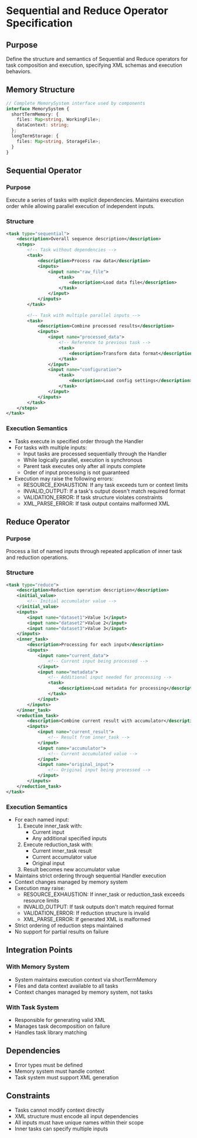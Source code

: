 # Sequential and Reduce Operator Specification

## Purpose
Define the structure and semantics of Sequential and Reduce operators for task composition and execution, specifying XML schemas and execution behaviors.

## Memory Structure
```typescript  
// Complete MemorySystem interface used by components
interface MemorySystem {
  shortTermMemory: {
    files: Map<string, WorkingFile>;
    dataContext: string;
  };
  longTermStorage: {
    files: Map<string, StorageFile>;
  }
}
```

## Sequential Operator

### Purpose
Execute a series of tasks with explicit dependencies. Maintains execution order while allowing parallel execution of independent inputs.

### Structure
```xml
<task type="sequential">
    <description>Overall sequence description</description>
    <steps>
        <!-- Task without dependencies -->
        <task>
            <description>Process raw data</description>
            <inputs>
                <input name="raw_file">
                    <task>
                        <description>Load data file</description>
                    </task>
                </input>
            </inputs>
        </task>
        
        <!-- Task with multiple parallel inputs -->
        <task>
            <description>Combine processed results</description>
            <inputs>
                <input name="processed_data">
                    <!-- Reference to previous task -->
                    <task>
                        <description>Transform data format</description>
                    </task>
                </input>
                <input name="configuration">
                    <task>
                        <description>Load config settings</description>
                    </task>
                </input>
            </inputs>
        </task>
    </steps>
</task>
```

### Execution Semantics
- Tasks execute in specified order through the Handler
- For tasks with multiple inputs:
  - Input tasks are processed sequentially through the Handler
  - While logically parallel, execution is synchronous
  - Parent task executes only after all inputs complete
  - Order of input processing is not guaranteed
- Execution may raise the following errors:
  - RESOURCE_EXHAUSTION: If any task exceeds turn or context limits
  - INVALID_OUTPUT: If a task's output doesn't match required format
  - VALIDATION_ERROR: If task structure violates constraints
  - XML_PARSE_ERROR: If task output contains malformed XML

## Reduce Operator

### Purpose
Process a list of named inputs through repeated application of inner task and reduction operations.

### Structure
```xml
<task type="reduce">
    <description>Reduction operation description</description>
    <initial_value>
        <!-- Initial accumulator value -->
    </initial_value>
    <inputs>
        <input name="dataset1">Value 1</input>
        <input name="dataset2">Value 2</input>
        <input name="dataset3">Value 3</input>
    </inputs>
    <inner_task>
        <description>Processing for each input</description>
        <inputs>
            <input name="current_data">
                <!-- Current input being processed -->
            </input>
            <input name="metadata">
                <!-- Additional input needed for processing -->
                <task>
                    <description>Load metadata for processing</description>
                </task>
            </input>
        </inputs>
    </inner_task>
    <reduction_task>
        <description>Combine current result with accumulator</description>
        <inputs>
            <input name="current_result">
                <!-- Result from inner_task -->
            </input>
            <input name="accumulator">
                <!-- Current accumulated value -->
            </input>
            <input name="original_input">
                <!-- Original input being processed -->
            </input>
        </inputs>
    </reduction_task>
</task>
```

### Execution Semantics
- For each named input:
  1. Execute inner_task with:
     - Current input
     - Any additional specified inputs
  2. Execute reduction_task with:
     - Current inner_task result
     - Current accumulator value
     - Original input
  3. Result becomes new accumulator value
- Maintains strict ordering through sequential Handler execution
- Context changes managed by memory system
- Execution may raise:
  - RESOURCE_EXHAUSTION: If inner_task or reduction_task exceeds resource limits
  - INVALID_OUTPUT: If task outputs don't match required format
  - VALIDATION_ERROR: If reduction structure is invalid
  - XML_PARSE_ERROR: If generated XML is malformed
- Strict ordering of reduction steps maintained
- No support for partial results on failure

## Integration Points

### With Memory System
- System maintains execution context via shortTermMemory
- Files and data context available to all tasks
- Context changes managed by memory system, not tasks

### With Task System
- Responsible for generating valid XML
- Manages task decomposition on failure
- Handles task library matching

## Dependencies
- Error types must be defined
- Memory system must handle context
- Task system must support XML generation

## Constraints
- Tasks cannot modify context directly
- XML structure must encode all input dependencies
- All inputs must have unique names within their scope
- Inner tasks can specify multiple inputs

